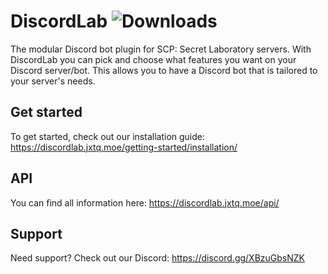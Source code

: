 # DiscordLab ![Downloads](https://img.shields.io/github/downloads/JayXTQ/DiscordLab/total)

The modular Discord bot plugin for SCP: Secret Laboratory servers. With DiscordLab you can pick and choose what
features you want on your Discord server/bot. This allows you to have a Discord bot that is tailored to your server's needs.

## Get started

To get started, check out our installation guide: https://discordlab.jxtq.moe/getting-started/installation/

## API

You can find all information here: https://discordlab.jxtq.moe/api/

## Support

Need support? Check out our Discord: https://discord.gg/XBzuGbsNZK
